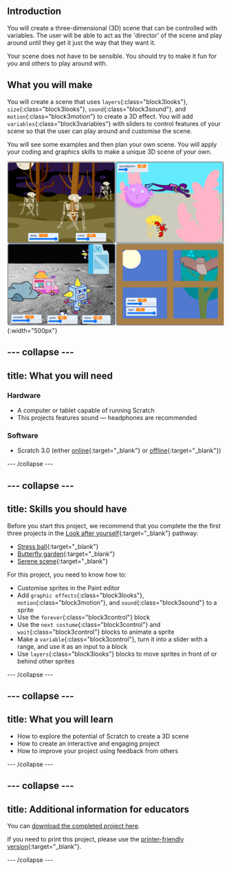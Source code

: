 ## Introduction
You will create a three-dimensional (3D) scene that can be controlled with variables. The user will be able to act as the 'director' of the scene and play around until they get it just the way that they want it. 

Your scene does not have to be sensible. You should try to make it fun for you and others to play around with. 

## What you will make
You will create a scene that uses `layers`{:class="block3looks"}, `size`{:class="block3looks"}, `sound`{:class="block3sound"}, and `motion`{:class="block3motion"} to create a 3D effect. You will add `variables`{:class="block3variables"} with sliders to control features of your scene so that the user can play around and customise the scene. 

You will see some examples and then plan your own scene. You will apply your coding and graphics skills to make a unique 3D scene of your own.  

![Collage of completed projects](images/showcase_static.png){:width="500px"}

--- collapse ---
---
title: What you will need
---
### Hardware

+ A computer or tablet capable of running Scratch
+ This projects features sound — headphones are recommended

### Software

+ Scratch 3.0 (either [online](http://rpf.io/scratchon){:target="_blank"} or [offline](http://rpf.io/scratchoff){:target="_blank"})

--- /collapse ---

--- collapse ---
---
title: Skills you should have
---
Before you start this project, we recommend that you complete the the first three projects in the [Look after yourself](https://projects.raspberrypi.org/en/pathways/look-after-yourself){:target="_blank"} pathway: 
+ [Stress ball](https://projects.raspberrypi.org/en/projects/stress-ball){:target="_blank"}
+ [Butterfly garden](https://projects.raspberrypi.org/en/projects/butterfly-garden){:target="_blank"}
+ [Serene scene](https://projects.raspberrypi.org/en/projects/serene-scene){:target="_blank"}

For this project, you need to know how to:  

+ Customise sprites in the Paint editor
+ Add `graphic effects`{:class="block3looks"}, `motion`{:class="block3motion"}, and `sound`{:class="block3sound"} to a sprite
+ Use the `forever`{:class="block3control"} block
+ Use the `next costume`{:class="block3control"} and `wait`{:class="block3control"} blocks to animate a sprite
+ Make a `variable`{:class="block3control"}, turn it into a slider with a range, and use it as an input to a block
+ Use `layers`{:class="block3looks"} blocks to move sprites in front of or behind other sprites

--- /collapse ---

--- collapse ---
---
title: What you will learn
---

+ How to explore the potential of Scratch to create a 3D scene
+ How to create an interactive and engaging project
+ How to improve your project using feedback from others

--- /collapse ---

--- collapse ---
---
title: Additional information for educators
---

You can [download the completed project here](http://rpf.io/p/en/make-a-difference-get).

If you need to print this project, please use the [printer-friendly version](https://projects.raspberrypi.org/en/projects/3D-scene/print){:target="_blank"}.

--- /collapse ---


